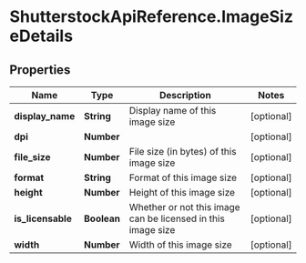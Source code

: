 # ShutterstockApiReference.ImageSizeDetails

## Properties
Name | Type | Description | Notes
------------ | ------------- | ------------- | -------------
**display_name** | **String** | Display name of this image size | [optional] 
**dpi** | **Number** |  | [optional] 
**file_size** | **Number** | File size (in bytes) of this image size | [optional] 
**format** | **String** | Format of this image size | [optional] 
**height** | **Number** | Height of this image size | [optional] 
**is_licensable** | **Boolean** | Whether or not this image can be licensed in this image size | [optional] 
**width** | **Number** | Width of this image size | [optional] 


